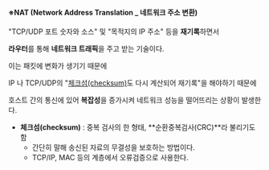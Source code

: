

#### ※NAT (Network Address Translation _ 네트워크 주소 변환)

"TCP/UDP 포트 숫자와 소스" 및 "목적지의 IP 주소" 등을 **재기록**하면서

**라우터**를 통해 **네트워크 트래픽**을 주고 받는 기술이다.

이는 패킷에 변화가 생기기 때문에 

IP 나 TCP/UDP의 "<u>체크섬(checksum)</u>도 다시 계산되어 재기록"을 해야하기 때문에

호스트 간의 통신에 있어 **복잡성**을 증가시켜 네트워크 성능을 떨어뜨리는 상황이 발생한다.

- **체크섬(checksum)** : 중복 검사의 한 형태, **순환중복검사(CRC)**라 불리기도 함
  - 간단히 말해 송신된 자료의 무결성을 보호하는 방법이다.
  - TCP/IP, MAC 등의 계층에서 오류검증으로 사용한다.

